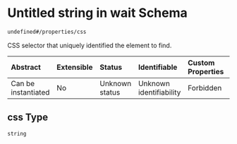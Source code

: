 # Untitled string in wait Schema

```txt
undefined#/properties/css
```

CSS selector that uniquely identified the element to find.

| Abstract            | Extensible | Status         | Identifiable            | Custom Properties | Additional Properties | Access Restrictions | Defined In                                                           |
| :------------------ | :--------- | :------------- | :---------------------- | :---------------- | :-------------------- | :------------------ | :------------------------------------------------------------------- |
| Can be instantiated | No         | Unknown status | Unknown identifiability | Forbidden         | Allowed               | none                | [wait\_v1.schema.json\*](wait_v1.schema.json "open original schema") |

## css Type

`string`
